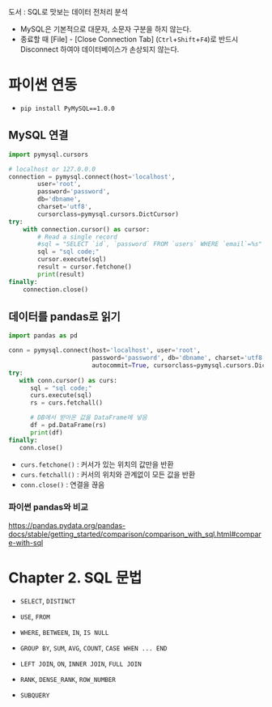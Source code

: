 도서 : SQL로 맛보는 데이터 전처리 분석

- MySQL은 기본적으로 대문자, 소문자 구분을 하지 않는다.
- 종료할 때 [File] - [Close Connection Tab] (`Ctrl`+`Shift`+`F4`)로 반드시 Disconnect 하여야 데이터베이스가 손상되지 않는다.



# 파이썬 연동

- `pip install PyMySQL==1.0.0`



## MySQL 연결

```python 
import pymysql.cursors

# localhost or 127.0.0.0
connection = pymysql.connect(host='localhost',
        user='root',
        password='password',
        db='dbname',
        charset='utf8',
        cursorclass=pymysql.cursors.DictCursor)
try:
    with connection.cursor() as cursor:
        # Read a single record
        #sql = "SELECT `id`, `password` FROM `users` WHERE `email`=%s"
        sql = "sql code;"
        cursor.execute(sql)
        result = cursor.fetchone()
        print(result)
finally:
    connection.close()
```



## 데이터를 pandas로 읽기

```python
import pandas as pd

conn = pymysql.connect(host='localhost', user='root', 
                       password='password', db='dbname', charset='utf8',
                       autocommit=True, cursorclass=pymysql.cursors.DictCursor)
try:
   with conn.cursor() as curs:
      sql = "sql code;"
      curs.execute(sql)
      rs = curs.fetchall()

      # DB에서 받아온 값을 DataFrame에 넣음
      df = pd.DataFrame(rs)
      print(df)
finally:
   conn.close()
```

- `curs.fetchone()` : 커서가 있는 위치의 값만을 반환
- `curs.fetchall()` : 커서의 위치와 관계없이 모든 값을 반환
- `conn.close()` : 연결을 끊음



### 파이썬 pandas와 비교

https://pandas.pydata.org/pandas-docs/stable/getting_started/comparison/comparison_with_sql.html#compare-with-sql



# Chapter 2. SQL 문법

- `SELECT`, `DISTINCT`
- `USE`, `FROM`
- `WHERE`, `BETWEEN`, `IN`, `IS NULL`

- `GROUP BY`, `SUM`, `AVG`, `COUNT`, `CASE WHEN ... END`
- `LEFT JOIN`, `ON`, `INNER JOIN`, `FULL JOIN`
- `RANK`, `DENSE_RANK`, `ROW_NUMBER`
- `SUBQUERY`

